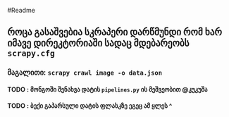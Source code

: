 #Readme

## როცა გასაშვებია სკრაპერი დარწმუნდი რომ ხარ იმავე დირეკტორიაში სადაც მდებარეობს `scrapy.cfg`

### მაგალითი:  ```scrapy crawl image -o data.json```


#### TODO : მონგოში შენახვა დატის `pipelines.py` ის მეშვეობით @კუკუშა
#### TODO : ბექი გაპარსული დატის ფლასკზე ეგეც ამ ყლეს ^ 
